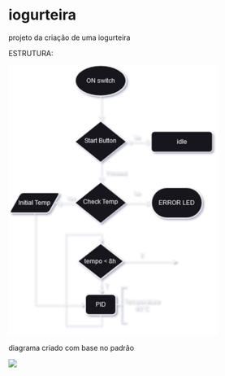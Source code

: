 # iogurteira
projeto da criação de uma iogurteira


ESTRUTURA:


![](iogurteira.png)




diagrama criado com base no padrão

![](https://pbs.twimg.com/media/DFiRmHdUQAEVbN9.jpg)
